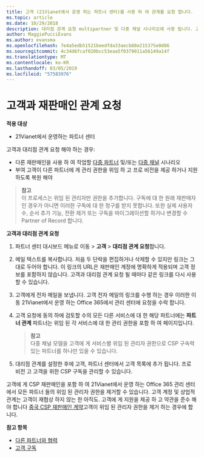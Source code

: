 ```yaml
---
title: 고객 (21Vianet에서 운영 하는 파트너 센터)를 사용 하 여 관계를 요청 합니다.
ms.topic: article
ms.date: 10/29/2018
description: 대리점 관계 요청 multipartner 및 다중 채널 시나리오에 사용 됩니다. 고객이 위임된 관리자 권한을 제거하여 프로비전 또는 지원을 제공하기 위해 복원해야 할 경우에도 유용합니다
author: MaggiePucciEvans
ms.author: evansma
ms.openlocfilehash: 7e4a5edb51521beedfda33aecb88e215375e0d86
ms.sourcegitcommit: 4c34d6fcaf020bcc53eaa5f0379011a56149a14f
ms.translationtype: MT
ms.contentlocale: ko-KR
ms.lasthandoff: 03/05/2019
ms.locfileid: "57583976"
---
```

# <a name="request-a-reseller-relationship-with-a-customer"></a>고객과 재판매인 관계 요청

**적용 대상**

-   21Vianet에서 운영하는 파트너 센터

고객과 대리점 관계 요청 해야 하는 경우:

-   다른 재판매인을 사용 하 여 작업할 [다중 파트너](multipartner.md) 및/또는 [다중 채널](multichannel.md) 시나리오
-   부여 고객이 다른 파트너에 게 관리 권한을 위임 하 고 프로 비전을 제공 하거나 지원 하도록 복원 해야

>**참고**<br> 이 프로세스는 위임 된 관리자만 권한을 추가합니다. 구독에 대 한 원래 재판매자 인 경우가 아니면 이러한 구독에 대 한 청구를 받지 못합니다. 또한 실제 사용자 수, 순서 추가 기능, 전환 제거 또는 구독을 마이그레이션할 하거나 변경할 수 Partner of Record 합니다.

<a href="" id="requestarelationship"></a>
**고객과 대리점 관계 요청**

1.  파트너 센터 대시보드 메뉴로 이동 &gt; **고객** &gt; **대리점 관계 요청**합니다.
2.  메일 텍스트를 복사합니다. 처음 두 단락을 편집하거나 삭제할 수 있지만 링크는 그대로 두어야 합니다. 이 링크의 URL은 재판매인 계정에 명확하게 적용되며 고객 정보를 포함하지 않습니다. 고객과 대리점 관계 요청 될 때마다 같은 링크를 다시 사용할 수 있습니다.
3.  고객에게 전자 메일을 보냅니다. 고객 전자 메일의 링크를 수행 하는 경우 이러한 이동 21Vianet에서 운영 하는 Office 365에서 관리 센터에 요청을 수락 합니다.
4.  고객 요청에 동의 하에 검토할 수의 모든 다른 서비스에 대 한 해당 파트너에는 **파트너 관계** 파트너는 위임 된 각 서비스에 대 한 관리 권한을 포함 하 여 페이지입니다.

    >**참고**<br> 다중 채널 모델을 고객에 게 서비스별 위임 된 관리자 권한으로 CSP 구속력 있는 파트너를 하나만 있을 수 있습니다. 
    
5.  대리점 관계를 설정한 후에 고객, 파트너 센터에서 고객 목록에 추가 됩니다. 프로 비전 고 고객을 위한 CSP 구독을 관리할 수 있습니다.

고객에 게 CSP 재판매인을 포함 하 여 21Vianet에서 운영 하는 Office 365 관리 센터에서 모든 파트너 들의 위임 된 관리자 권한을 제거할 수 있습니다. 고객 계정 및 상업적 관계는 고객이 재협상 하지 않는 한 아직도. 고객에 게 지원을 제공 하 고 약관을 준수 해야 합니다 [중국 CSP 재판매인 계약](https://www.21vbluecloud.com/office365/ResellerAgr/)고객이 위임 된 관리자 권한을 제거 하는 경우에 합니다. 

**참고 항목**

-   [다른 파트너와 협력](work-with-other-partners.md)
-   [고객 구독](customer-subscriptions.md)

 

 




